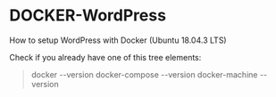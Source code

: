 # DOCKER-WordPress
How to setup WordPress with Docker (Ubuntu 18.04.3 LTS)

Check if you already have one of this tree elements:

> docker --version
> docker-compose --version
> docker-machine --version
